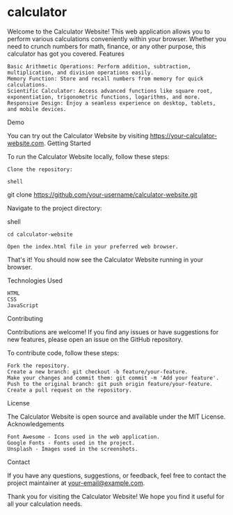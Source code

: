 # calculator

Welcome to the Calculator Website! This web application allows you to perform various calculations conveniently within your browser. Whether you need to crunch numbers for math, finance, or any other purpose, this calculator has got you covered.
Features

    Basic Arithmetic Operations: Perform addition, subtraction, multiplication, and division operations easily.
    Memory Function: Store and recall numbers from memory for quick calculations.
    Scientific Calculator: Access advanced functions like square root, exponentiation, trigonometric functions, logarithms, and more.
    Responsive Design: Enjoy a seamless experience on desktop, tablets, and mobile devices.

Demo

You can try out the Calculator Website by visiting https://your-calculator-website.com.
Getting Started

To run the Calculator Website locally, follow these steps:

    Clone the repository:

    shell

git clone https://github.com/your-username/calculator-website.git

Navigate to the project directory:

shell

    cd calculator-website

    Open the index.html file in your preferred web browser.

That's it! You should now see the Calculator Website running in your browser.

Technologies Used

    HTML
    CSS
    JavaScript

Contributing

Contributions are welcome! If you find any issues or have suggestions for new features, please open an issue on the GitHub repository.

To contribute code, follow these steps:

    Fork the repository.
    Create a new branch: git checkout -b feature/your-feature.
    Make your changes and commit them: git commit -m 'Add your feature'.
    Push to the original branch: git push origin feature/your-feature.
    Create a pull request on the repository.

License

The Calculator Website is open source and available under the MIT License.
Acknowledgements

    Font Awesome - Icons used in the web application.
    Google Fonts - Fonts used in the project.
    Unsplash - Images used in the screenshots.

Contact

If you have any questions, suggestions, or feedback, feel free to contact the project maintainer at your-email@example.com.

Thank you for visiting the Calculator Website! We hope you find it useful for all your calculation needs.
